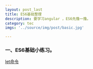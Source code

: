 ```yaml
---
layout: post_last
title: ES6基础整理
description: 要学习angular ，ES6先撸一撸。
category: tec
imgs: '../source/img/post/basic.jpg'

---
```

### 一、ES6基础小练习。

[let命令](/test/old_test/base/cjdx/yxmscjdx.html)






